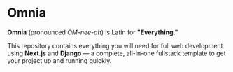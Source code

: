 # Omnia

**Omnia** (pronounced _OM-nee-ah_) is Latin for **"Everything."**

This repository contains everything you will need for full web development using **Next.js** and **Django** — a complete, all-in-one fullstack template to get your project up and running quickly.
